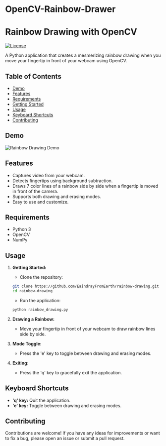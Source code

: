 # OpenCV-Rainbow-Drawer

# Rainbow Drawing with OpenCV

[![License](https://img.shields.io/badge/License-MIT-blue.svg)](https://opensource.org/licenses/MIT)

A Python application that creates a mesmerizing rainbow drawing when you move your fingertip in front of your webcam using OpenCV.

## Table of Contents

- [Demo](#demo)
- [Features](#features)
- [Requirements](#requirements)
- [Getting Started](#getting-started)
- [Usage](#usage)
- [Keyboard Shortcuts](#keyboard-shortcuts)
- [Contributing](#contributing)


## Demo

![Rainbow Drawing Demo](demo.gif)

## Features

- Captures video from your webcam.
- Detects fingertips using background subtraction.
- Draws 7 color lines of a rainbow side by side when a fingertip is moved in front of the camera.
- Supports both drawing and erasing modes.
- Easy to use and customize.

## Requirements

- Python 3
- OpenCV
- NumPy


## Usage

1. **Getting Started:**

    - Clone the repository:
    
    ```bash
    git clone https://github.com/EaindrayFromEarth/rainbow-drawing.git
    cd rainbow-drawing
    ```

    - Run the application:

    ```bash
    python rainbow_drawing.py
    ```

2. **Drawing a Rainbow:**

    - Move your fingertip in front of your webcam to draw rainbow lines side by side.

3. **Mode Toggle:**

    - Press the 'e' key to toggle between drawing and erasing modes.

4. **Exiting:**

    - Press the 'q' key to gracefully exit the application.

## Keyboard Shortcuts

- **'q' key:** Quit the application.
- **'e' key:** Toggle between drawing and erasing modes.

## Contributing

Contributions are welcome! If you have any ideas for improvements or want to fix a bug, please open an issue or submit a pull request.

